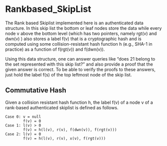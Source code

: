 # Rankbased_SkipList

The Rank based Skiplist implemented here is an authenticated data structure. In this skip list the bottom or leaf nodes store the data while every node v above the bottom level (which has two pointers, namely rgt(v) and dwn(v) ) also stores a label f(v) that is a cryptographic hash and is computed using some collision-resistant hash function h (e.g., SHA-1 in practice) as a function of f(rgt(v)) and f(dwn(v)). 

Using this data structure, one can answer queries like “does 21 belong to the set represented with this skip list?” and also provide a proof that the given answer is correct. To be able to verify the proofs to these answers, just hold the label f(s) of the top leftmost node of the skip list.


## Commutative Hash
Given a collision resistant hash function h, the label f(v) of a node v of a rank-based authenticated skiplist is defined as follows. 

```
Case 0: v = null
        f(v) = 0 
Case 1: l(v) > 0
        f(v) = h(l(v), r(v), f(dwn(v)), f(rgt(v))) 
Case 2: l(v) = 0
        f(v) = h(l(v), r(v), x(v), f(rgt(v))) 

```

	
